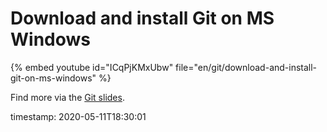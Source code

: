 # Download and install Git on MS Windows


{% embed youtube id="ICqPjKMxUbw" file="en/git/download-and-install-git-on-ms-windows" %}


Find more via the [Git slides](https://slides.code-maven.com/).


timestamp: 2020-05-11T18:30:01
